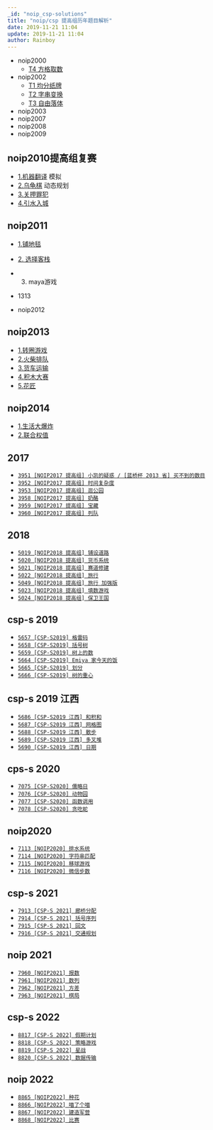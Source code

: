 ```yaml
---
_id: "noip_csp-solutions"
title: "noip/csp 提高组历年题目解析"
date: 2019-11-21 11:04
update: 2019-11-21 11:04
author: Rainboy
---
```



- noip2000
  - [T4 方格取数](/article/noip2000-tg-t4)
- noip2002
  - [T1 均分纸牌](/article/noip2002-tg-t1)
  - [T2 字串变换](/article/noip2002-tg-t2)
  - [T3 自由落体](/article/noip2002-tg-t3)
- noip2003
- noip2007
- noip2008
- noip2009

## noip2010提高组复赛
 - [1.机器翻译]() 模拟
 - [2.乌龟棋]()   动态规划
 - [3.关押罪犯]()
 - [4.引水入城]()

## noip2011

- [1.铺地毯](../luogu/1003/1.md)
- [2. 选择客栈](../luogu/1311/1.md)
- 3. maya游戏
- 1313


- noip2012

## noip2013

- [1.转圈游戏](./2013/转圈游戏.md)
- [2.火柴排队](./2013/火柴排队.md)
- [3.货车运输](./2013/货车运输.md)
- [4.积木大赛](./2013/积木大赛.md)
- [5.花匠](./2013/花匠.md)

## noip2014

- [1.生活大爆炸](./2014/生活大爆炸.md)
- [2.联合权值](../../luogu/1351/1.md)


## 2017

- [`3951 [NOIP2017 提高组] 小凯的疑惑 / [蓝桥杯 2013 省] 买不到的数目`](../luogu/3951/1.md)
- [`3952 [NOIP2017 提高组] 时间复杂度`](../luogu/3952/1.md)
- [`3953 [NOIP2017 提高组] 逛公园`](../luogu/3953/1.md)
- [`3958 [NOIP2017 提高组] 奶酪`](../luogu/3958/1.md)
- [`3959 [NOIP2017 提高组] 宝藏`](../luogu/3959/1.md)
- [`3960 [NOIP2017 提高组] 列队`](../luogu/3960/1.md)

## 2018

- [`5019 [NOIP2018 提高组] 铺设道路`](../luogu/5019/1.md)
- [`5020 [NOIP2018 提高组] 货币系统`](../luogu/5020/1.md)
- [`5021 [NOIP2018 提高组] 赛道修建`](../luogu/5021/1.md)
- [`5022 [NOIP2018 提高组] 旅行`](../luogu/5022/1.md)
- [`5049 [NOIP2018 提高组] 旅行 加强版`](../luogu/5049/1.md)
- [`5023 [NOIP2018 提高组] 填数游戏`](../luogu/5023/1.md)
- [`5024 [NOIP2018 提高组] 保卫王国`](../luogu/5024/1.md)

## csp-s 2019

- [`5657 [CSP-S2019] 格雷码`](../luogu/5657/1.md)
- [`5658 [CSP-S2019] 括号树`](../luogu/5658/1.md)
- [`5659 [CSP-S2019] 树上的数`](../luogu/5659/1.md)
- [`5664 [CSP-S2019] Emiya 家今天的饭`](../luogu/5664/1.md)
- [`5665 [CSP-S2019] 划分`](../luogu/5665/1.md)
- [`5666 [CSP-S2019] 树的重心`](../luogu/5666/1.md)


## csp-s 2019 江西

- [`5686 [CSP-S2019 江西] 和积和`](../luogu/5686/1.md)
- [`5687 [CSP-S2019 江西] 网格图`](../luogu/5687/1.md)
- [`5688 [CSP-S2019 江西] 散步`](../luogu/5688/1.md)
- [`5689 [CSP-S2019 江西] 多叉堆`](../luogu/5689/1.md)
- [`5690 [CSP-S2019 江西] 日期`](../luogu/5690/1.md)

## cps-s 2020

- [`7075 [CSP-S2020] 儒略日`](../luogu/7075/1.md)
- [`7076 [CSP-S2020] 动物园`](../luogu/7076/1.md)
- [`7077 [CSP-S2020] 函数调用`](../luogu/7077/1.md)
- [`7078 [CSP-S2020] 贪吃蛇`](../luogu/7078/1.md)

## noip2020

- [`7113 [NOIP2020] 排水系统`](../luogu/7113/1.md)
- [`7114 [NOIP2020] 字符串匹配`](../luogu/7114/1.md)
- [`7115 [NOIP2020] 移球游戏`](../luogu/7115/1.md)
- [`7116 [NOIP2020] 微信步数`](../luogu/7116/1.md)

## csp-s 2021

- [`7913 [CSP-S 2021] 廊桥分配`](../luogu/7913/1.md)
- [`7914 [CSP-S 2021] 括号序列`](../luogu/7914/1.md)
- [`7915 [CSP-S 2021] 回文`](../luogu/7915/1.md)
- [`7916 [CSP-S 2021] 交通规划`](../luogu/7916/1.md)

## noip 2021

- [`7960 [NOIP2021] 报数`](../luogu/7960/1.md)
- [`7961 [NOIP2021] 数列`](../luogu/7961/1.md)
- [`7962 [NOIP2021] 方差`](../luogu/7962/1.md)
- [`7963 [NOIP2021] 棋局`](../luogu/7963/1.md)

## csp-s 2022

- [`8817 [CSP-S 2022] 假期计划`](../luogu/8817/1.md)
- [`8818 [CSP-S 2022] 策略游戏`](../luogu/8818/1.md)
- [`8819 [CSP-S 2022] 星战`](../luogu/8819/1.md)
- [`8820 [CSP-S 2022] 数据传输`](../luogu/8820/1.md)

## noip 2022

- [`8865 [NOIP2022] 种花`](../luogu/8865/1.md)
- [`8866 [NOIP2022] 喵了个喵`](../luogu/8866/1.md)
- [`8867 [NOIP2022] 建造军营`](../luogu/8867/1.md)
- [`8868 [NOIP2022] 比赛`](../luogu/8868/1.md)


